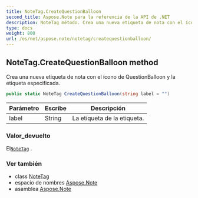 ```yaml
---
title: NoteTag.CreateQuestionBalloon
second_title: Aspose.Note para la referencia de la API de .NET
description: NoteTag método. Crea una nueva etiqueta de nota con el ícono de QuestionBalloon y la etiqueta especificada.
type: docs
weight: 800
url: /es/net/aspose.note/notetag/createquestionballoon/
---
```

## NoteTag.CreateQuestionBalloon method

Crea una nueva etiqueta de nota con el ícono de QuestionBalloon y la etiqueta especificada.

```csharp
public static NoteTag CreateQuestionBalloon(string label = "")
```

| Parámetro | Escribe | Descripción |
| --- | --- | --- |
| label | String | La etiqueta de la etiqueta. |

### Valor_devuelto

El[`NoteTag`](../) .

### Ver también

* class [NoteTag](../)
* espacio de nombres [Aspose.Note](../../notetag/)
* asamblea [Aspose.Note](../../../)


